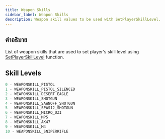 ```yaml
---
title: Weapon Skills
sidebar_label: Weapon Skills
description: Weapon skill values to be used with SetPlayerSkillLevel.
---
```


## คำอธิบาย

List of weapon skills that are used to set player's skill level using [SetPlayerSkillLevel](../functions/SetPlayerSkillLevel) function.

## Skill Levels

```c
0 - WEAPONSKILL_PISTOL
1 - WEAPONSKILL_PISTOL_SILENCED
2 - WEAPONSKILL_DESERT_EAGLE
3 - WEAPONSKILL_SHOTGUN
4 - WEAPONSKILL_SAWNOFF_SHOTGUN
5 - WEAPONSKILL_SPAS12_SHOTGUN
6 - WEAPONSKILL_MICRO_UZI
7 - WEAPONSKILL_MP5
8 - WEAPONSKILL_AK47
9 - WEAPONSKILL_M4
10 - WEAPONSKILL_SNIPERRIFLE
```
